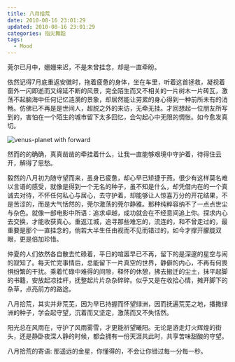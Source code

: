```yaml
---
title: 八月拾荒
date: 2010-08-16 23:01:29
updated: 2010-08-16 23:01:29
categories: 指尖舞蹈
tags:
  - Mood
---
```


莞尔已月中，姗姗来迟，不是未曾挂念，却是一直牵盼。

依然记得7月底重返安徽时，拖着疲惫的身体，坐在车里，听着这首拯救，凝视着窗外一闪即逝而又绵延不断的风景，完全陌生而又不相关的一片树木一片砖瓦，激荡不起脑海中任何记忆涟漪的景象，却居然能让劳累的身心得到一种前所未有的消畅。仿佛已不再是是世间人，超脱之外的来访，无牵无挂。才回想起一位朋友所写到的，害怕在一个陌生的城市留下太多回忆，会勾起心中无限的惆怅。如今愈发真切。

<!-- more -->

![venus-planet with forward](https://ws4.sinaimg.cn/large/006tNbRwly1fynn0h8xdkj30hs0az0sp.jpg)

然而的的确确，真真凿凿的牵挂着什么，让我一直能够艰境中守护着，待得住云开，解得了思愁。

毅然的八月初为随守望而来，虽身已疲惫，却心早已矫捷于燕。很少有这样莫名难以言语的感受，就像是得到一个无名的种子，虽不知是什么，却凭借内在的一个真诚去对待，不怀任何私心与居心，去守护着，却能够让人惊喜万分的开花结果，不是苦涩的，而是大气恬然的，莞尔激荡的莞尔静雅。那种纯粹容纳不了一点点世尘与杂色。就像一部电影中所语：追求卓越，成功就会在不经意间追上你。探求内心去交换，才能收获真心。重返江城，追寻那些难忘的，流连的，和不曾走过的，最重要是那个一直挂念的，倘若大半生任由视而不见而错过的，如今才撑开朦胧双眼，更是倍加珍惜。

仲夏的人们依然各自散去忙碌着，平日的喧嚣早已不再，留下的是深邃的星空与闹的寂知了。每天忙完事情后，总能留下一片真空的世界，静僻的内心，不再有何畏惧纷繁的干扰。乘着忙碌中难得的间隙，释怀的休憩，拂去搬迁的尘土，抹平起脚的书籍，安放起凉挂杆，抚整起片片杂杂碎碎。似乎又是在收拾心情，摊开脚下的杂草，点亮前方的路途。

八月拾荒，其实并非荒芜，因为早已持握而怀望绿洲，因而抚遍荒芜之地，播撒绿洲的种子，学会起守望，沉着而又坚定，激荡而又不失恬然。

阳光总在风雨在，守护了风雨雾雪，才更能祈望曦阳。无论是游走灯火辉煌的街头，还是静卧夜深人静的时候，都会拥有一份天涯共此时，共享苦味甜酸的守望。

八月拾荒的寄语: 那遥远的金星，你懂得的，不会让你错过每一分每一秒。